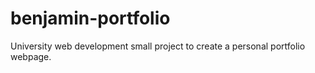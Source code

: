 # benjamin-portfolio
University web development small project to create a personal portfolio webpage.
